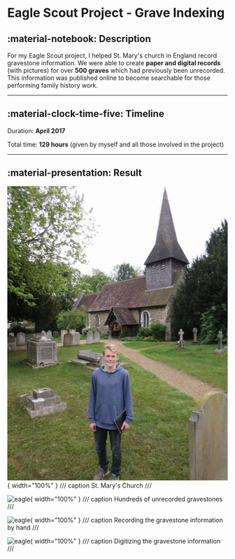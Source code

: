 # Eagle Scout Project - Grave Indexing

## :material-notebook: Description

For my Eagle Scout project, I helped St. Mary's church in England record gravestone information. We were able to create **paper and digital records** (with pictures) for over **500 graves** which had previously been unrecorded. This information was published online to become searchable for those performing family history work. 

***

## :material-clock-time-five: Timeline

Duration: **April 2017**

Total time: **129 hours** (given by myself and all those involved in the project)

***

## :material-presentation: Result

![eagle](assets/eagle/Eagle1.JPG){ width="100%" }
/// caption
St. Mary's Church
///

![eagle](assets/eagle/Eagle2.JPG){ width="100%" }
/// caption
Hundreds of unrecorded gravestones
///

![eagle](assets/eagle/Eagle4.JPG){ width="100%" }
/// caption
Recording the gravestone information by hand
///

![eagle](assets/eagle/Eagle3.JPG){ width="100%" }
/// caption
Digitizing the gravestone information
///
